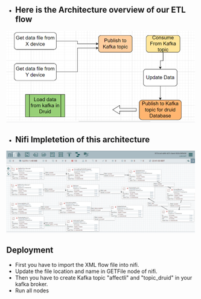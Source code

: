- ## Here is the Architecture overview of our ETL flow

<img src="architecture.png" width="500px"/>

- ## Nifi Impletetion of this architecture


<img src="nifiFlow.png" width="500px"/>

## Deployment

* First you have to import the XML flow file into nifi. 
* Update the file location and name in GETFile node of nifi.
* Then you have to create Kafka topic "affectli" and "topic_druid" in your kafka broker.
* Run all nodes 
